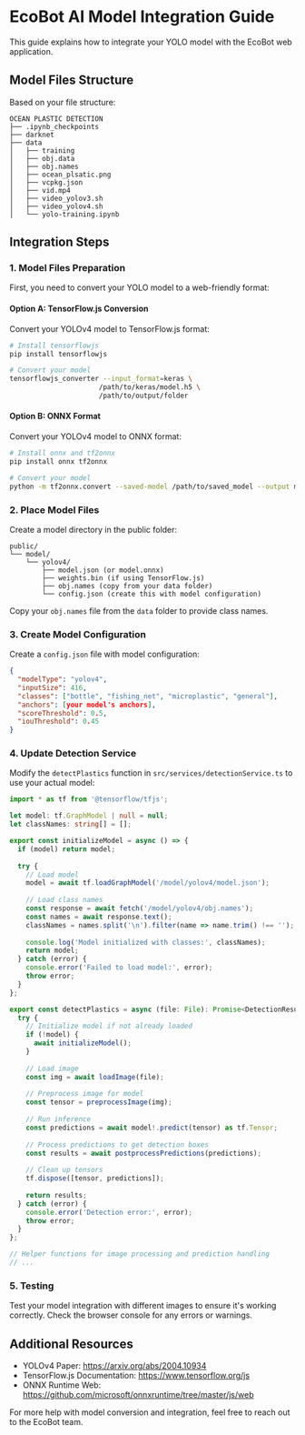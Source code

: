 
# EcoBot AI Model Integration Guide

This guide explains how to integrate your YOLO model with the EcoBot web application.

## Model Files Structure

Based on your file structure:

```
OCEAN PLASTIC DETECTION
├── .ipynb_checkpoints
├── darknet
├── data
│   ├── training
│   ├── obj.data
│   ├── obj.names
│   ├── ocean_plsatic.png
│   ├── vcpkg.json
│   ├── vid.mp4
│   ├── video_yolov3.sh
│   ├── video_yolov4.sh
│   └── yolo-training.ipynb
```

## Integration Steps

### 1. Model Files Preparation

First, you need to convert your YOLO model to a web-friendly format:

#### Option A: TensorFlow.js Conversion
Convert your YOLOv4 model to TensorFlow.js format:

```bash
# Install tensorflowjs
pip install tensorflowjs

# Convert your model
tensorflowjs_converter --input_format=keras \
                      /path/to/keras/model.h5 \
                      /path/to/output/folder
```

#### Option B: ONNX Format
Convert your YOLOv4 model to ONNX format:

```bash
# Install onnx and tf2onnx
pip install onnx tf2onnx

# Convert your model
python -m tf2onnx.convert --saved-model /path/to/saved_model --output model.onnx
```

### 2. Place Model Files

Create a model directory in the public folder:

```
public/
└── model/
    └── yolov4/
        ├── model.json (or model.onnx)
        ├── weights.bin (if using TensorFlow.js)
        ├── obj.names (copy from your data folder)
        └── config.json (create this with model configuration)
```

Copy your `obj.names` file from the `data` folder to provide class names.

### 3. Create Model Configuration

Create a `config.json` file with model configuration:

```json
{
  "modelType": "yolov4",
  "inputSize": 416,
  "classes": ["bottle", "fishing_net", "microplastic", "general"],
  "anchors": [your model's anchors],
  "scoreThreshold": 0.5,
  "iouThreshold": 0.45
}
```

### 4. Update Detection Service

Modify the `detectPlastics` function in `src/services/detectionService.ts` to use your actual model:

```typescript
import * as tf from '@tensorflow/tfjs';

let model: tf.GraphModel | null = null;
let classNames: string[] = [];

export const initializeModel = async () => {
  if (model) return model;
  
  try {
    // Load model
    model = await tf.loadGraphModel('/model/yolov4/model.json');
    
    // Load class names
    const response = await fetch('/model/yolov4/obj.names');
    const names = await response.text();
    classNames = names.split('\n').filter(name => name.trim() !== '');
    
    console.log('Model initialized with classes:', classNames);
    return model;
  } catch (error) {
    console.error('Failed to load model:', error);
    throw error;
  }
};

export const detectPlastics = async (file: File): Promise<DetectionResult[]> => {
  try {
    // Initialize model if not already loaded
    if (!model) {
      await initializeModel();
    }
    
    // Load image
    const img = await loadImage(file);
    
    // Preprocess image for model
    const tensor = preprocessImage(img);
    
    // Run inference
    const predictions = await model!.predict(tensor) as tf.Tensor;
    
    // Process predictions to get detection boxes
    const results = await postprocessPredictions(predictions);
    
    // Clean up tensors
    tf.dispose([tensor, predictions]);
    
    return results;
  } catch (error) {
    console.error('Detection error:', error);
    throw error;
  }
};

// Helper functions for image processing and prediction handling
// ...
```

### 5. Testing

Test your model integration with different images to ensure it's working correctly. Check the browser console for any errors or warnings.

## Additional Resources

- YOLOv4 Paper: https://arxiv.org/abs/2004.10934
- TensorFlow.js Documentation: https://www.tensorflow.org/js
- ONNX Runtime Web: https://github.com/microsoft/onnxruntime/tree/master/js/web

For more help with model conversion and integration, feel free to reach out to the EcoBot team.
